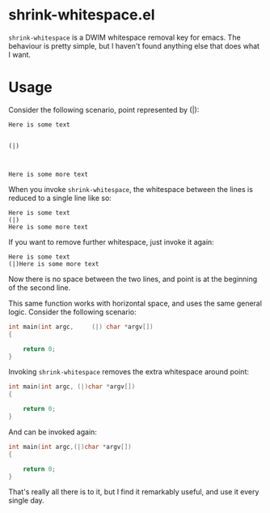 # shrink-whitespace.el

`shrink-whitespace` is a DWIM whitespace removal key for emacs. The behaviour is
pretty simple, but I haven't found anything else that does what I want.

# Usage

Consider the following scenario, point represented by (|):

```
Here is some text


(|)



Here is some more text
```

When you invoke `shrink-whitespace`, the whitespace between the lines is reduced
to a single line like so:

```
Here is some text
(|)
Here is some more text
```

If you want to remove further whitespace, just invoke it again:

```
Here is some text
(|)Here is some more text
```

Now there is no space between the two lines, and point is at the beginning of
the second line.


This same function works with horizontal space, and uses the same general logic.
Consider the following scenario:

```c
int main(int argc,     (|) char *argv[])
{

	return 0;
}
```

Invoking `shrink-whitespace` removes the extra whitespace around point:

```c
int main(int argc, (|)char *argv[])
{

	return 0;
}
```

And can be invoked again:

```c
int main(int argc,(|)char *argv[])
{

	return 0;
}
```

That's really all there is to it, but I find it remarkably useful, and use it
every single day.
